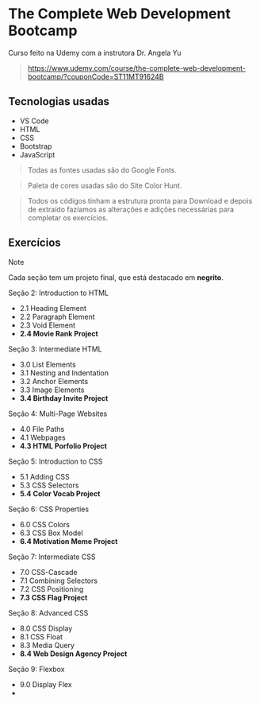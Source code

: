 # The Complete Web Development Bootcamp

Curso feito na Udemy com a instrutora Dr. Angela Yu

> https://www.udemy.com/course/the-complete-web-development-bootcamp/?couponCode=ST11MT91624B

## Tecnologias usadas

- VS Code
- HTML
- CSS
- Bootstrap
- JavaScript

> Todas as fontes usadas são do Google Fonts.

> Paleta de cores usadas são do Site Color Hunt.

> Todos os códigos tinham a estrutura pronta para Download e depois de extraído fazíamos as alterações e adições necessárias para completar os exercícios.

## Exercícios

> [!NOTE]
> Cada seção tem um projeto final, que está destacado em **negrito**.

Seção 2: Introduction to HTML
- 2.1 Heading Element
- 2.2 Paragraph Element
- 2.3 Void Element
- **2.4 Movie Rank Project**

Seção 3: Intermediate HTML
- 3.0 List Elements
- 3.1 Nesting and Indentation
- 3.2 Anchor Elements
- 3.3 Image Elements
- **3.4 Birthday Invite Project**

Seção 4: Multi-Page Websites
- 4.0 File Paths
- 4.1 Webpages
- **4.3 HTML Porfolio Project**

Seção 5: Introduction to CSS
- 5.1 Adding CSS
- 5.3 CSS Selectors
- **5.4 Color Vocab Project**

Seção 6: CSS Properties
- 6.0 CSS Colors
- 6.3 CSS Box Model
- **6.4 Motivation Meme Project**

Seção 7: Intermediate CSS
- 7.0 CSS-Cascade
- 7.1 Combining Selectors
- 7.2 CSS Positioning
- **7.3 CSS Flag Project**

Seção 8: Advanced CSS
- 8.0 CSS Display
- 8.1 CSS Float
- 8.3 Media Query
- **8.4 Web Design Agency Project**

Seção 9: Flexbox
- 9.0 Display Flex
-